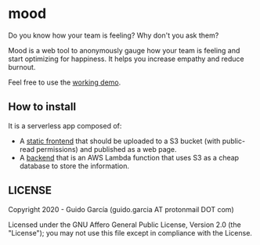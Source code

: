 # mood

Do you know how your team is feeling? Why don't you ask them?

Mood is a web tool to anonymously gauge how your team is feeling and start optimizing for happiness.
It helps you increase empathy and reduce burnout.

Feel free to use the [working demo](https://mood.guidogarcia.net).

## How to install

It is a serverless app composed of:
- A [static frontend](./static) that should be uploaded to a S3 bucket (with public-read permissions) and published as a web page.
- A [backend](./lambda-backend) that is an AWS Lambda function that uses S3 as a cheap database to store the information.

## LICENSE

Copyright 2020 - Guido García (guido.garcia AT protonmail DOT com)

Licensed under the GNU Affero General Public License, Version 2.0 (the "License"); you may not use this file except in compliance with the License.